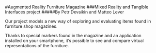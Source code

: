 #Augmented Reality Furniture Magazine
###Mixed Reality and Tangible Interfaces project
#####By Petr Devaikin and Matteo Lever

Our project models a new way of exploring and evaluating items found in furniture shop magazines.

Thanks to special markers found in the magazine and an application installed on your smartphone, it’s possible to see and compare virtual representations of the furniture.
